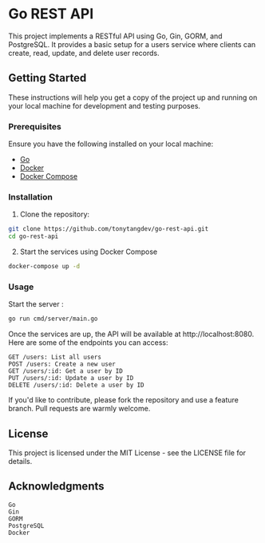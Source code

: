 # Go REST API

This project implements a RESTful API using Go, Gin, GORM, and PostgreSQL. It provides a basic setup for a users service where clients can create, read, update, and delete user records.

## Getting Started

These instructions will help you get a copy of the project up and running on your local machine for development and testing purposes.

### Prerequisites

Ensure you have the following installed on your local machine:

- [Go](https://golang.org/dl/)
- [Docker](https://www.docker.com/products/docker-desktop)
- [Docker Compose](https://docs.docker.com/compose/install/)

### Installation

1. Clone the repository:

```bash
git clone https://github.com/tonytangdev/go-rest-api.git
cd go-rest-api
```

2. Start the services using Docker Compose

```bash
docker-compose up -d
```

### Usage

Start the server :

```bash
go run cmd/server/main.go
```

Once the services are up, the API will be available at http://localhost:8080. Here are some of the endpoints you can access:

    GET /users: List all users
    POST /users: Create a new user
    GET /users/:id: Get a user by ID
    PUT /users/:id: Update a user by ID
    DELETE /users/:id: Delete a user by ID

If you'd like to contribute, please fork the repository and use a feature branch. Pull requests are warmly welcome.

## License

This project is licensed under the MIT License - see the LICENSE file for details.

## Acknowledgments

    Go
    Gin
    GORM
    PostgreSQL
    Docker
